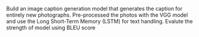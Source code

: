 Build an image caption generation model that generates the caption for entirely new photographs. Pre-processed the photos with the VGG model and use the Long Short-Term Memory (LSTM) for text handling. Evalute the strength of model using BLEU score
